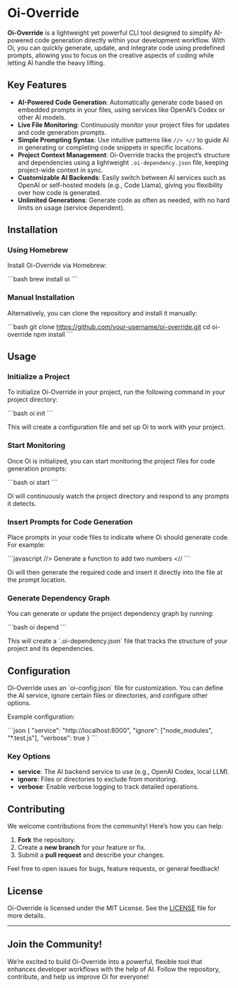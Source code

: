 
# Oi-Override

**Oi-Override** is a lightweight yet powerful CLI tool designed to simplify AI-powered code generation directly within your development workflow. With Oi, you can quickly generate, update, and integrate code using predefined prompts, allowing you to focus on the creative aspects of coding while letting AI handle the heavy lifting.

## Key Features

- **AI-Powered Code Generation**: Automatically generate code based on embedded prompts in your files, using services like OpenAI’s Codex or other AI models.
- **Live File Monitoring**: Continuously monitor your project files for updates and code generation prompts.
- **Simple Prompting Syntax**: Use intuitive patterns like `//> <//` to guide AI in generating or completing code snippets in specific locations.
- **Project Context Management**: Oi-Override tracks the project’s structure and dependencies using a lightweight `.oi-dependency.json` file, keeping project-wide context in sync.
- **Customizable AI Backends**: Easily switch between AI services such as OpenAI or self-hosted models (e.g., Code Llama), giving you flexibility over how code is generated.
- **Unlimited Generations**: Generate code as often as needed, with no hard limits on usage (service dependent).

## Installation

### Using Homebrew

Install Oi-Override via Homebrew:

\`\`\`bash
brew install oi
\`\`\`

### Manual Installation

Alternatively, you can clone the repository and install it manually:

\`\`\`bash
git clone https://github.com/your-username/oi-override.git
cd oi-override
npm install
\`\`\`

## Usage

### Initialize a Project

To initialize Oi-Override in your project, run the following command in your project directory:

\`\`\`bash
oi init
\`\`\`

This will create a configuration file and set up Oi to work with your project.

### Start Monitoring

Once Oi is initialized, you can start monitoring the project files for code generation prompts:

\`\`\`bash
oi start
\`\`\`

Oi will continuously watch the project directory and respond to any prompts it detects.

### Insert Prompts for Code Generation

Place prompts in your code files to indicate where Oi should generate code. For example:

\`\`\`javascript
//> Generate a function to add two numbers <//
\`\`\`

Oi will then generate the required code and insert it directly into the file at the prompt location.

### Generate Dependency Graph

You can generate or update the project dependency graph by running:

\`\`\`bash
oi depend
\`\`\`

This will create a \`.oi-dependency.json\` file that tracks the structure of your project and its dependencies.

## Configuration

Oi-Override uses an \`oi-config.json\` file for customization. You can define the AI service, ignore certain files or directories, and configure other options.

Example configuration:

\`\`\`json
{
  "service": "http://localhost:8000",
  "ignore": ["node_modules", "*.test.js"],
  "verbose": true
}
\`\`\`

### Key Options

- **service**: The AI backend service to use (e.g., OpenAI Codex, local LLM).
- **ignore**: Files or directories to exclude from monitoring.
- **verbose**: Enable verbose logging to track detailed operations.

## Contributing

We welcome contributions from the community! Here’s how you can help:

1. **Fork** the repository.
2. Create a **new branch** for your feature or fix.
3. Submit a **pull request** and describe your changes.

Feel free to open issues for bugs, feature requests, or general feedback!

## License

Oi-Override is licensed under the MIT License. See the [LICENSE](LICENSE) file for more details.

---

## Join the Community!

We’re excited to build Oi-Override into a powerful, flexible tool that enhances developer workflows with the help of AI. Follow the repository, contribute, and help us improve Oi for everyone!

